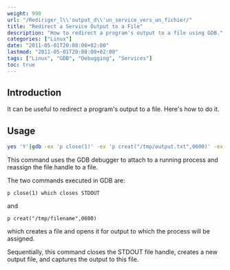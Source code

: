 ```yaml
---
weight: 999
url: "/Rediriger_l\\'output_d\\'un_service_vers_un_fichier/"
title: "Redirect a Service Output to a File"
description: "How to redirect a program's output to a file using GDB."
categories: ["Linux"]
date: "2011-05-01T20:08:00+02:00"
lastmod: "2011-05-01T20:08:00+02:00"
tags: ["Linux", "GDB", "Debugging", "Services"]
toc: true
---
```


## Introduction

It can be useful to redirect a program's output to a file. Here's how to do it.

## Usage

```bash
yes 'Y'|gdb -ex 'p close(1)' -ex 'p creat("/tmp/output.txt",0600)' -ex 'q' -p pid
```

This command uses the GDB debugger to attach to a running process and reassign the file handle to a file.

The two commands executed in GDB are:

```
p close(1) which closes STDOUT
```

and

```
p creat("/tmp/filename",0600)
```

which creates a file and opens it for output to which the process will be assigned.

Sequentially, this command closes the STDOUT file handle, creates a new output file, and captures the output to this file.
